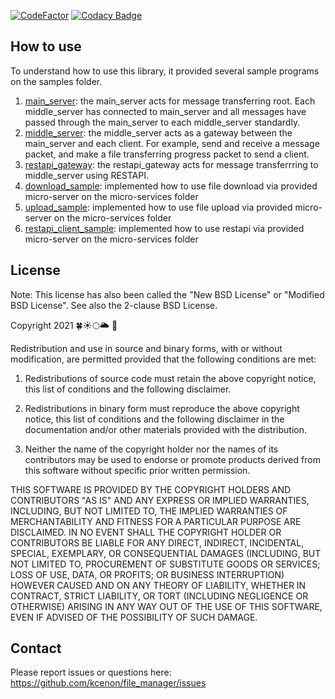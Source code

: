 [![CodeFactor](https://www.codefactor.io/repository/github/kcenon/file_manager/badge)](https://www.codefactor.io/repository/github/kcenon/file_manager)
[![Codacy Badge](https://app.codacy.com/project/badge/Grade/448be27b52684c00a3f81d8bdb47bdb3)](https://www.codacy.com/gh/kcenon/file_manager/dashboard?utm_source=github.com&amp;utm_medium=referral&amp;utm_content=kcenon/file_manager&amp;utm_campaign=Badge_Grade)

## How to use

To understand how to use this library, it provided several sample programs on the samples folder.

1.  [main_server](https://github.com/kcenon/file_manager/tree/main/main_server): the main_server acts for message transferring root. Each middle_server has connected to main_server and all messages have passed through the main_server to each middle_server standardly.
2.  [middle_server](https://github.com/kcenon/file_manager/tree/main/middle_server): the middle_server acts as a gateway between the main_server and each client. For example, send and receive a message packet, and make a file transferring progress packet to send a client. 
3.  [restapi_gateway](https://github.com/kcenon/file_manager/tree/main/restapi_gateway): the restapi_gateway acts for message transferrring to middle_server using RESTAPI.
4.  [download_sample](https://github.com/kcenon/file_manager/tree/main/download_sample): implemented how to use file download via provided micro-server on the micro-services folder
5.  [upload_sample](https://github.com/kcenon/file_manager/tree/main/upload_sample): implemented how to use file upload via provided micro-server on the micro-services folder
6.  [restapi_client_sample](https://github.com/kcenon/file_manager/tree/main/restapi_client_sample): implemented how to use restapi via provided micro-server on the micro-services folder

## License

Note: This license has also been called the "New BSD License" or "Modified BSD License". See also the 2-clause BSD License.

Copyright 2021 🍀☀🌕🌥 🌊

Redistribution and use in source and binary forms, with or without modification, are permitted provided that the following conditions are met:

1.  Redistributions of source code must retain the above copyright notice, this list of conditions and the following disclaimer.

2.  Redistributions in binary form must reproduce the above copyright notice, this list of conditions and the following disclaimer in the documentation and/or other materials provided with the distribution.

3.  Neither the name of the copyright holder nor the names of its contributors may be used to endorse or promote products derived from this software without specific prior written permission.

THIS SOFTWARE IS PROVIDED BY THE COPYRIGHT HOLDERS AND CONTRIBUTORS "AS IS" AND ANY EXPRESS OR IMPLIED WARRANTIES, INCLUDING, BUT NOT LIMITED TO, THE IMPLIED WARRANTIES OF MERCHANTABILITY AND FITNESS FOR A PARTICULAR PURPOSE ARE DISCLAIMED. IN NO EVENT SHALL THE COPYRIGHT HOLDER OR CONTRIBUTORS BE LIABLE FOR ANY DIRECT, INDIRECT, INCIDENTAL, SPECIAL, EXEMPLARY, OR CONSEQUENTIAL DAMAGES (INCLUDING, BUT NOT LIMITED TO, PROCUREMENT OF SUBSTITUTE GOODS OR SERVICES; LOSS OF USE, DATA, OR PROFITS; OR BUSINESS INTERRUPTION) HOWEVER CAUSED AND ON ANY THEORY OF LIABILITY, WHETHER IN CONTRACT, STRICT LIABILITY, OR TORT (INCLUDING NEGLIGENCE OR OTHERWISE) ARISING IN ANY WAY OUT OF THE USE OF THIS SOFTWARE, EVEN IF ADVISED OF THE POSSIBILITY OF SUCH DAMAGE.

## Contact

Please report issues or questions here: https://github.com/kcenon/file_manager/issues
